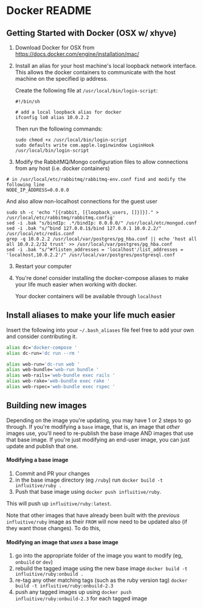 # Docker README


## Getting Started with Docker (OSX w/ xhyve)

1. Download Docker for OSX  from https://docs.docker.com/engine/installation/mac/

2. Install an alias for your host machine's local loopback network interface.  This
   allows the docker containers to communicate with the host machine on the
   specified ip address.

   Create the following file at `/usr/local/bin/login-script`:
   ```
   #!/bin/sh

   # add a local loopback alias for docker
   ifconfig lo0 alias 10.0.2.2
   ```

   Then run the following commands:
   ```
   sudo chmod +x /usr/local/bin/login-script
   sudo defaults write com.apple.loginwindow LoginHook /usr/local/bin/login-script
   ```

3. Modify the RabbitMQ/Mongo configuration files to allow connections from any host (i.e. docker containers)

  ```
  # in /usr/local/etc/rabbitmq/rabbitmq-env.conf find and modify the following line
  NODE_IP_ADDRESS=0.0.0.0
  ```

  And also allow non-localhost connections for the guest user

  ```
  sudo sh -c 'echo "[{rabbit, [{loopback_users, []}]}]." > /usr/local/etc/rabbitmq/rabbitmq.config'
  sed -i .bak "s/bindIp: .*/bindIp: 0.0.0.0/" /usr/local/etc/mongod.conf
  sed -i .bak "s/^bind 127.0.0.1$/bind 127.0.0.1 10.0.2.2/" /usr/local/etc/redis.conf
  grep -q 10.0.2.2 /usr/local/var/postgres/pg_hba.conf || echo 'host all all 10.0.2.2/32 trust' >> /usr/local/var/postgres/pg_hba.conf
  sed -i .bak "s/^#?listen_addresses = 'localhost'/list_addresses = 'localhost,10.0.2.2'/" /usr/local/var/postgres/postgresql.conf
  ```

3. Restart your computer

4. You're done! consider installing the docker-compose aliases to make your life
   much easier when working with docker.

   Your docker containers will be available through `localhost`

## Install aliases to make your life much easier

Insert the following into your `~/.bash_aliases` file feel free to add your own
and consider contributing it.

```bash
alias dc='docker-compose '
alias dc-run='dc run --rm '

alias web-run='dc-run web '
alias web-bundle='web-run bundle '
alias web-rails='web-bundle exec rails '
alias web-rake='web-bundle exec rake '
alias web-rspec='web-bundle exec rspec '
```

## Building new images

Depending on the image you're updating, you may have 1 or 2 steps to go through. If you're modifying a `base` image, that is, an image that *other* images use, you'll need to re-publish the base image AND images that use that base image. If you're just modifying an end-user image, you can just update and publish that one.

#### Modifying a base image

1. Commit and PR your changes
2. in the base image directory (eg `/ruby`) run `docker build -t influitive/ruby .`
3. Push that base image using `docker push influitive/ruby`.

This will push up `influitive/ruby:latest`.

Note that other images that have already been built with the *previous* `influitive/ruby` image as their `FROM` will now need to be updated also (if they want those changes). To do this,

#### Modifying an image that *uses* a base image

1. go into the appropriate folder of the image you want to modify (eg, `onbuild` or `dev`)
2. rebuild the tagged image using the new base image `docker build -t influitive/ruby:onbuild .`
3. re-tag any other matching tags (such as the ruby version tag) `docker build -t influitive/ruby:onbuild-2.3`
4. push any tagged images up using `docker push influitive/ruby:onbuild-2.3` for each tagged image
